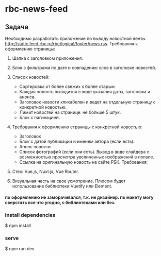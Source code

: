 # rbc-news-feed

## Задача

Необходимо разработать приложение по выводу новостной ленты
http://static.feed.rbc.ru/rbc/logical/footer/news.rss.
Требования к оформлению страницы:

1. Шапка с заголовком приложения.
2. Блок с фильтрами по дате и совпадению слов в заголовке новостей.
3. Список новостей:

   - Сортировка от более свежих к более старым
   - Каждая новость выводится в виде указания даты, заголовка и анонса.
   - Заголовок новости кликабелен и ведет на отдельную страницу с
     конкретной новостью.
   - Лимит новостей на странице: не больше 5 штук.
   - Блок с пагинацией.

4. Требования к оформлению страницы с конкретной новостью:

   - Заголовок
   - Блок с датой публикации и именем автора (если есть).
   - Анонс новости.
   - Список фотографий (если они есть). Вывод в виде слайдера с возможностью
     просмотра увеличенных изображений в попапе.
   - Ссылка на оригинальную новость на сайте РБК.
     Требования:

5. Стек: Vue.js, Nuxt.js, Vue Router.
6. Визуальная часть на свое усмотрение. Плюсом будет использование
   библиотеки Vuetify или Element.

#### по оформлению не заморачивался, т.к. не дизайнер. по макету могу сверстать все что угодно, с библиотеками или без.

### install dependencies

$ npm install

### serve

$ npm run dev
